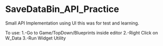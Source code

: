 # SaveDataBin_API_Practice
Small API Implementation using UI this was for test and learning.

To use:
1.-Go to Game/TopDown/Blueprints inside editor
2.-Right Click on W_Data
3.-Run Widget Utility
